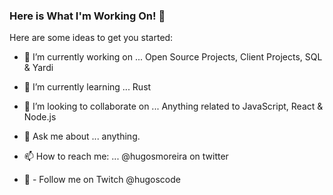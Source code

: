 ### Here is What I'm Working On! 👋



Here are some ideas to get you started:

- 🔭 I’m currently working on ... Open Source Projects, Client Projects, SQL & Yardi 
- 🌱 I’m currently learning ... Rust
- 👯 I’m looking to collaborate on ... Anything related to JavaScript,  React & Node.js
 
- 💬 Ask me about ... anything.
- 📫 How to reach me: ... @hugosmoreira on twitter
- 👯 - Follow me on Twitch @hugoscode


